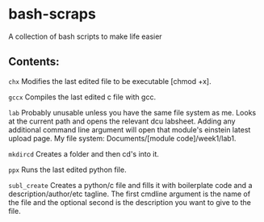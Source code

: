 # bash-scraps
A collection of bash scripts to make life easier

## Contents: 
`chx` Modifies the last edited file to be executable [chmod +x].

`gccx` Compiles the last edited c file with gcc.

`lab` Probably unusable unless you have the same file system as me. Looks at the current path and opens the relevant dcu labsheet. Adding any additional command line argument will open that module's einstein latest upload page. My file system: Documents/[module code]/week1/lab1.

`mkdircd` Creates a folder and then cd's into it.

`ppx` Runs the last edited python file.

`subl_create` Creates a python/c file and fills it with boilerplate code and a description/author/etc tagline. The first cmdline argument is the name of the file and the optional second is the description you want to give to the file.
